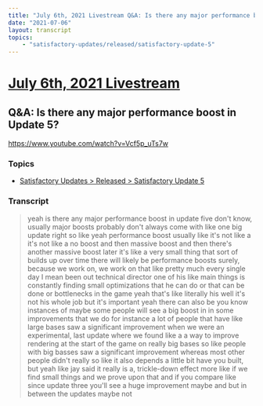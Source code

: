 ```yaml
---
title: "July 6th, 2021 Livestream Q&A: Is there any major performance boost in Update 5?"
date: "2021-07-06"
layout: transcript
topics:
    - "satisfactory-updates/released/satisfactory-update-5"
---
```

# [July 6th, 2021 Livestream](../2021-07-06.md)
## Q&A: Is there any major performance boost in Update 5?
https://www.youtube.com/watch?v=Vcf5p_uTs7w

### Topics
* [Satisfactory Updates > Released > Satisfactory Update 5](../topics/satisfactory-updates/released/satisfactory-update-5.md)

### Transcript

> yeah is there any major performance boost in update five don't know, usually major boosts probably don't always come with like one big update right so like yeah performance boost usually like it's not like a it's not like a no boost and then massive boost and then there's another massive boost later it's like a very small thing that sort of builds up over time there will likely be performance boosts surely, because we work on, we work on that like pretty much every single day I mean been out technical director one of his like main things is constantly finding small optimizations that he can do or that can be done or bottlenecks in the game yeah that's like literally his well it's not his whole job but it's important yeah there can also be you know instances of maybe some people will see a big boost in in some improvements that we do for instance a lot of people that have like large bases saw a significant improvement when we were an experimental, last update where we found like a a way to improve rendering at the start of the game on really big bases so like people with big basses saw a significant improvement whereas most other people didn't really so like it also depends a little bit have you built, but yeah like jay said it really is a, trickle-down effect more like if we find small things and we prove upon that and if you compare like since update three you'll see a huge improvement maybe and but in between the updates maybe not
